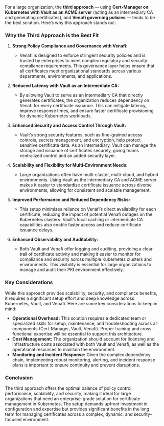 For a large organization, the **third approach** — using **Cert-Manager on Kubernetes with Vault as an ACME server** (acting as an intermediary CA and generating certificates), and **Venafi governing policies** — tends to be the best solution. Here’s why this approach stands out:

### Why the Third Approach is the Best Fit

1. **Strong Policy Compliance and Governance with Venafi:**
   - Venafi is designed to enforce stringent security policies and is trusted by enterprises to meet complex regulatory and security compliance requirements. This governance layer helps ensure that all certificates meet organizational standards across various departments, environments, and applications.

2. **Reduced Latency with Vault as an Intermediate CA:**
   - By allowing Vault to serve as an intermediary CA that directly generates certificates, the organization reduces dependency on Venafi for every certificate issuance. This can mitigate latency, improve response times, and ensure faster certificate provisioning for dynamic Kubernetes workloads.

3. **Enhanced Security and Access Control Through Vault:**
   - Vault’s strong security features, such as fine-grained access controls, secrets management, and encryption, help protect sensitive certificate data. As an intermediary, Vault can manage the storage and issuance of certificates securely, giving teams centralized control and an added security layer.

4. **Scalability and Flexibility for Multi-Environment Needs:**
   - Large organizations often have multi-cluster, multi-cloud, and hybrid environments. Using Vault as the intermediary CA and ACME server makes it easier to standardize certificate issuance across diverse environments, allowing for consistent and scalable management.

5. **Improved Performance and Reduced Dependency Risks:**
   - This setup minimizes reliance on Venafi’s direct availability for each certificate, reducing the impact of potential Venafi outages on the Kubernetes clusters. Vault’s local caching or intermediate CA capabilities also enable faster access and reduce certificate issuance delays.

6. **Enhanced Observability and Auditability:**
   - Both Vault and Venafi offer logging and auditing, providing a clear trail of certificate activity and making it easier to monitor for compliance and security across multiple Kubernetes clusters and environments. This visibility is essential for large organizations to manage and audit their PKI environment effectively.

### Key Considerations

While this approach provides scalability, security, and compliance benefits, it requires a significant setup effort and deep knowledge across Kubernetes, Vault, and Venafi. Here are some key considerations to keep in mind:

- **Operational Overhead:** This solution requires a dedicated team or specialized skills for setup, maintenance, and troubleshooting across all components (Cert-Manager, Vault, Venafi). Proper training and cross-functional expertise will be essential to support this architecture.
- **Cost Management:** The organization should account for licensing and infrastructure costs associated with both Vault and Venafi, as well as the operational resources to maintain the environment.
- **Monitoring and Incident Response:** Given the complex dependency chain, implementing robust monitoring, alerting, and incident response plans is important to ensure continuity and prevent disruptions.

### Conclusion

The third approach offers the optimal balance of policy control, performance, scalability, and security, making it ideal for large organizations that need an enterprise-grade solution for certificate management in Kubernetes. The setup demands upfront investment in configuration and expertise but provides significant benefits in the long term for managing certificates across a complex, dynamic, and security-focused environment.

